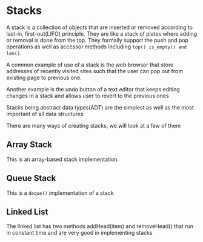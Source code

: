 # Stacks

A stack is a collection of objects that are inserted or removed according to last-in, first-out(LIFO) principle. They are like a stack of plates where adding or removal is done from the top. They formally support the push and pop operations as well as accessor methods including `top() is_empty() and len()`.

A common example of use of a stack is the web browser that store addresses of recently visited sites such that the user can pop out from existing page to previous one.

Another example is the undo button of a text editor that keeps editing changes in a stack and allows user to revert to the previous ones

Stacks being abstract data types(ADT) are the simplest as well as the most important of all data structures

There are many ways of creating stacks, we will look at a few of them

## Array Stack

This is an array-based stack implementation.

## Queue Stack

This is a `deque()` implementation of a stack

## Linked List

The linked list has two methods addHead(item) and removeHead() that run in constant time and are very good in implementing stacks
